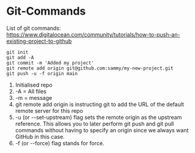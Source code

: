 # Git-Commands
List of git commands: https://www.digitalocean.com/community/tutorials/how-to-push-an-existing-project-to-github

```
git init
git add -A
git commit -m 'Added my project'
git remote add origin git@github.com:sammy/my-new-project.git
git push -u -f origin main
```

1. Initialised repo
2. -A = All files
3. -m = message
4. git remote add origin is instructing git to add the URL of the default remote server for this repo
5. -u (or --set-upstream) flag sets the remote origin as the upstream reference. This allows you to later perform git push and git pull commands without having to specify an origin since we always want GitHub in this case.
6. -f (or --force) flag stands for force.
   


